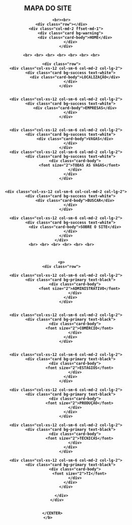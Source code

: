 <html>

<head>
    <title>Mapa do Site</title>
    <meta charset="utf-8">
    <meta name="viewport" content="width=device-width, initial-scale=1">
    <link rel="stylesheet" href="https://maxcdn.bootstrapcdn.com/bootstrap/4.5.2/css/bootstrap.min.css">
    <script src="https://ajax.googleapis.com/ajax/libs/jquery/3.5.1/jquery.min.js"></script>
    <script src="https://cdnjs.cloudflare.com/ajax/libs/popper.js/1.16.0/umd/popper.min.js"></script>
    <script src="https://maxcdn.bootstrapcdn.com/bootstrap/4.5.2/js/bootstrap.min.js"></script>
</head>

<body>
    <b>
        <CENTER>
            <div class="container">
                <p>
                <h2>MAPA DO SITE</h2>

                <br><br>
                <div class="row"></div>
                    <div class="col-md-2 ffset-md-1">
                        <div class="card bg-warning">
                            <div class="card-body">HOME</div>
                        </div>
                    </div>
                
                <br> <br> <br> <br> <br> <br> <br>

                <div class="row">
                    <div class="col-xs-12 col-sm-6 col-md-2 col-lg-2">
                        <div class="card bg-success text-white">
                            <div class="card-body">LOCALIZAÇÃO</div>
                        </div>
                    </div>


                    <div class="col-xs-12 col-sm-6 col-md-2 col-lg-2">
                        <div class="card bg-success text-white">
                            <div class="card-body">EMPRESAS</div>
                        </div>
                    </div>


                    <div class="col-xs-12 col-sm-6 col-md-2 col-lg-2">
                        <div class="card bg-success text-white">
                            <div class="card-body">VAGAS</div>
                        </div>
                    </div>
                    <div class="col-xs-12 col-sm-6 col-md-2 col-lg-2">
                        <div class="card bg-success text-white">
                            <div class="card-body">
                                <font size="2">TODAS AS VAGAS</font>
                            </div>
                        </div>
                    </div>


                    <div class="col-xs-12 col-sm-6 col-col-md-2 col-lg-2">
                        <div class="card bg-success text-white">
                            <div class="card-body">BUSCAR</div>
                        </div>
                    </div>

                    <div class="col-xs-12 col-sm-6 col-md-2 col-lg-2">
                        <div class="card bg-success text-white">
                            <div class="card-body">SOBRE O SITE</div>
                        </div>
                    </div>
                </div>
                <br> <br> <br> <br> <br> <br>



                <p>
                <div class="row">

                    <div class="col-xs-12 col-sm-6 col-md-2 col-lg-2">
                        <div class="card bg-primary text-black">
                            <div class="card-body">
                                <font size="2">ADMINISTRATIVO</font>
                            </div>
                        </div>
                    </div>


                    <div class="col-xs-12 col-sm-6 col-md-2 col-lg-2">
                        <div class="card bg-primary text-black">
                            <div class="card-body">
                                <font size="2">COMÉRCIO</font>
                            </div>
                        </div>
                    </div>


                    <div class="col-xs-12 col-sm-6 col-md-2 col-lg-2">
                        <div class="card bg-primary text-black">
                            <div class="card-body">
                                <font size="2">ESTÁGIOS</font>
                            </div>
                        </div>
                    </div>

                    <div class="col-xs-12 col-sm-6 col-md-2 col-lg-2">
                        <div class="card bg-primary text-black">
                            <div class="card-body">
                                <font size="2">PRODUÇÃO</font>
                            </div>
                        </div>
                    </div>

                    <div class="col-xs-12 col-sm-6 col-md-2 col-lg-2">
                        <div class="card bg-primary text-black">
                            <div class="card-body">
                                <font size="2">TÉCNICAS</font>
                            </div>
                        </div>
                    </div>

                    <div class="col-xs-12 col-sm-6 col-md-2 col-lg-2">
                        <div class="card bg-primary text-black">
                            <div class="card-body">
                                <font size="2">TI</font>
                            </div>
                        </div>
                    </div>

                </div>
            </div>
        

        </CENTER>
    </b>
</body>

</html>
